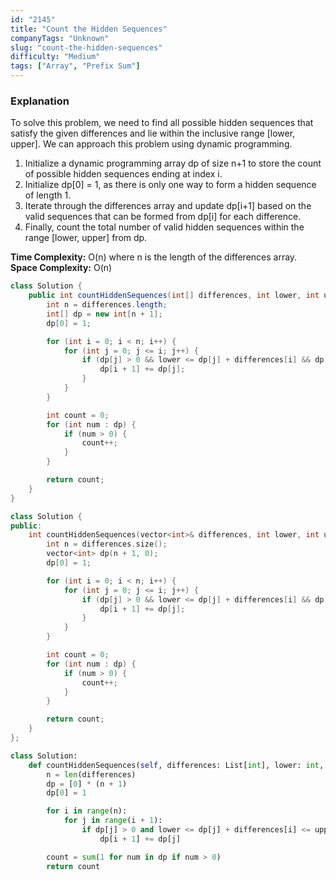 ```yaml
---
id: "2145"
title: "Count the Hidden Sequences"
companyTags: "Unknown"
slug: "count-the-hidden-sequences"
difficulty: "Medium"
tags: ["Array", "Prefix Sum"]
---
```


### Explanation
To solve this problem, we need to find all possible hidden sequences that satisfy the given differences and lie within the inclusive range [lower, upper]. We can approach this problem using dynamic programming.

1. Initialize a dynamic programming array dp of size n+1 to store the count of possible hidden sequences ending at index i.
2. Initialize dp[0] = 1, as there is only one way to form a hidden sequence of length 1.
3. Iterate through the differences array and update dp[i+1] based on the valid sequences that can be formed from dp[i] for each difference.
4. Finally, count the total number of valid hidden sequences within the range [lower, upper] from dp.

**Time Complexity:** O(n) where n is the length of the differences array.
**Space Complexity:** O(n)
```java
class Solution {
    public int countHiddenSequences(int[] differences, int lower, int upper) {
        int n = differences.length;
        int[] dp = new int[n + 1];
        dp[0] = 1;

        for (int i = 0; i < n; i++) {
            for (int j = 0; j <= i; j++) {
                if (dp[j] > 0 && lower <= dp[j] + differences[i] && dp[j] + differences[i] <= upper) {
                    dp[i + 1] += dp[j];
                }
            }
        }

        int count = 0;
        for (int num : dp) {
            if (num > 0) {
                count++;
            }
        }

        return count;
    }
}
```

```cpp
class Solution {
public:
    int countHiddenSequences(vector<int>& differences, int lower, int upper) {
        int n = differences.size();
        vector<int> dp(n + 1, 0);
        dp[0] = 1;

        for (int i = 0; i < n; i++) {
            for (int j = 0; j <= i; j++) {
                if (dp[j] > 0 && lower <= dp[j] + differences[i] && dp[j] + differences[i] <= upper) {
                    dp[i + 1] += dp[j];
                }
            }
        }

        int count = 0;
        for (int num : dp) {
            if (num > 0) {
                count++;
            }
        }

        return count;
    }
};
```

```python
class Solution:
    def countHiddenSequences(self, differences: List[int], lower: int, upper: int) -> int:
        n = len(differences)
        dp = [0] * (n + 1)
        dp[0] = 1

        for i in range(n):
            for j in range(i + 1):
                if dp[j] > 0 and lower <= dp[j] + differences[i] <= upper:
                    dp[i + 1] += dp[j]

        count = sum(1 for num in dp if num > 0)
        return count
```